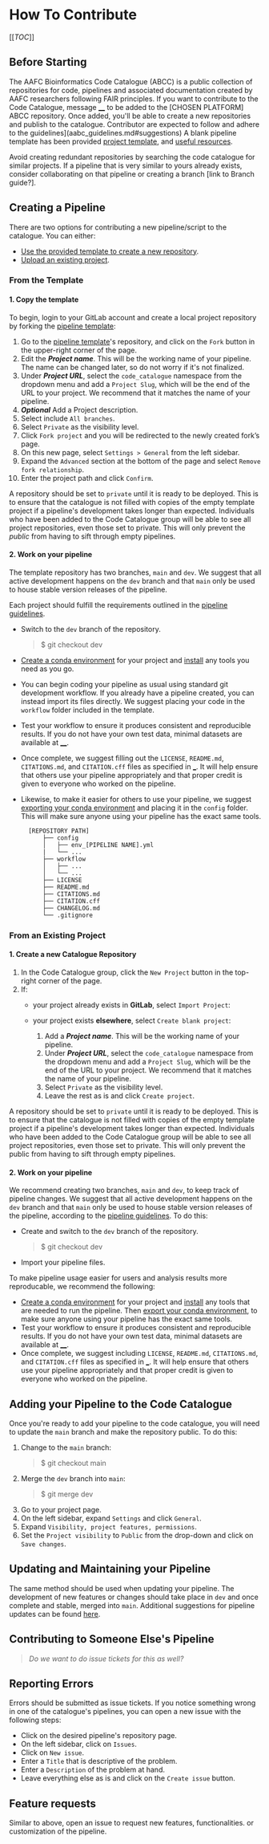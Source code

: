 # How To Contribute
[[_TOC_]] 

## Before Starting
The AAFC Bioinformatics Code Catalogue (ABCC) is a public collection of repositories for code, pipelines and associated documentation created by AAFC researchers following FAIR principles. If you want to contribute to the Code Catalogue, message [__](LINK) to be added to the [CHOSEN PLATFORM] ABCC repository. Once added, you'll be able to create a new repositories and publish to the catalogue. Contributor are expected to follow and adhere to the guidelines](aabc_guidelines.md#suggestions) A blank pipeline template has been provided [project template](LINK), and [useful resources](README.md#guides).     

Avoid creating redundant repositories by searching the code catalogue for similar projects. If a pipeline that is very similar to yours already exists, consider collaborating on that pipeline or creating a branch [link to Branch guide?].

## Creating a Pipeline
There are two options for contributing a new pipeline/script to the catalogue. You can either:  
- [Use the provided template to create a new repository](#from-the-template).
- [Upload an existing project](#from-an-existing-project). 

### From the Template
#### 1. Copy the template 

To begin, login to your GitLab account and create a local project repository by forking the [pipeline template](LINK):  

1. Go to the [pipeline template](LINK)'s repository, and click on the `Fork` button in the upper-right corner of the page.  
2. Edit the ***Project name***. This will be the working name of your pipeline. The name can be changed later, so do not worry if it's not finalized.
3. Under ***Project URL***, select the `code_catalogue` namespace from the dropdown menu and add a `Project Slug`, which will be the end of the URL to your project. We recommend that it matches the name of your pipeline.
4. ***Optional*** Add a Project description.
6. Select include `All branches`.
7. Select `Private` as the visibility level. 
8. Click `Fork project` and you will be redirected to the newly created fork’s page.
9. On this new page, select `Settings > General` from the left sidebar.
10. Expand the `Advanced` section at the bottom of the page and select `Remove fork relationship`.
11. Enter the project path and click `Confirm`.

A repository should be set to `private` until it is ready to be deployed. This is to ensure that the catalogue is not filled with copies of the empty template project if a pipeline's development takes longer than expected. Individuals who have been added to the Code Catalogue group will be able to see all project repositories, even those set to private. This will only prevent the *public* from having to sift through empty pipelines.  

#### 2. Work on your pipeline  
The template repository has two branches, `main` and `dev`. We suggest that all active development happens on the `dev` branch and that `main` only be used to house stable version releases of the pipeline.

Each project should fulfill the requirements outlined in the [pipeline guidelines](pipeline_guidelines.md#suggestions).

- Switch to the `dev` branch of the repository. 
    > $ git checkout dev  
- [Create a conda environment](conda_guide.md#create-a-new-environment) for your project and [install](conda_guide.md#manage-conda-packages) any tools you need as you go.
- You can begin coding your pipeline as usual using standard git development workflow. If you already have a pipeline created, you can instead import its files directly. We suggest placing your code in the `workflow` folder included in the template. 
- Test your workflow to ensure it produces consistent and reproducible results. If you do not have your own test data, minimal datasets are available at [__](LINK).  
- Once complete, we suggest filling out the `LICENSE`, `README.md`, `CITATIONS.md`, and `CITATION.cff` files as specified in [_](LINK). It will help ensure that others use your pipeline appropriately and that proper credit is given to everyone who worked on the pipeline.
- Likewise, to make it easier for others to use your pipeline, we suggest [exporting your conda environment](conda_guide.md#exporting-a-conda-environment) and placing it in the `config` folder. This will make sure anyone using your pipeline has the exact same tools.

        [REPOSITORY PATH]  
            ├── config  
            │   ├── env_[PIPELINE NAME].yml  
            |   └── ...  
            ├── workflow  
            │   ├── ...  
            │   └── ...  
            ├── LICENSE  
            ├── README.md  
            ├── CITATIONS.md  
            ├── CITATION.cff  
            ├── CHANGELOG.md  
            └── .gitignore  

### From an Existing Project
#### 1. Create a new Catalogue Repository
1. In the Code Catalogue group, click the `New Project` button in the top-right corner of the page.  
2. If: 
    - your project already exists in **GitLab**, select `Import Project`:

    - your project exists **elsewhere**, select `Create blank project`:
        1. Add a ***Project name***. This will be the working name of your pipeline.
        2. Under ***Project URL***, select the `code_catalogue` namespace from the dropdown menu and add a `Project Slug`, which will be the end of the URL to your project. We recommend that it matches the name of your pipeline.
        3. Select `Private` as the visibility level. 
        4. Leave the rest as is and click `Create project`.
        

A repository should be set to `private` until it is ready to be deployed. This is to ensure that the catalogue is not filled with copies of the empty template project if a pipeline's development takes longer than expected. Individuals who have been added to the Code Catalogue group will be able to see all project repositories, even those set to private. This will only prevent the public from having to sift through empty pipelines. 
#### 2. Work on your pipeline 
We recommend creating two branches, `main` and `dev`, to keep track of pipeline changes. We suggest that all active development happens on the `dev` branch and that `main` only be used to house stable version releases of the pipeline, according to the [pipeline guidelines](pipeline_guidelines.md#suggestions). To do this:  

- Create and switch to the `dev` branch of the repository. 
    > $ git checkout dev  
- Import your pipeline files.

To make pipeline usage easier for users and analysis results more reproducable, we recommend the following:  
- [Create a conda environment](conda_guide.md#create-a-new-environment) for your project and [install](conda_guide.md#manage-conda-packages) any tools that are needed to run the pipeline. Then [export your conda environment](conda_guide.md#exporting-a-conda-environment), to make sure anyone using your pipeline has the exact same tools.
- Test your workflow to ensure it produces consistent and reproducible results. If you do not have your own test data, minimal datasets are available at [__](LINK).  
- Once complete, we suggest including `LICENSE`, `README.md`, `CITATIONS.md`, and `CITATION.cff` files as specified in [_](LINK). It will help ensure that others use your pipeline appropriately and that proper credit is given to everyone who worked on the pipeline.


## Adding your Pipeline to the Code Catalogue  
Once you're ready to add your pipeline to the code catalogue, you will need to update the `main` branch and make the repository public. To do this:  
1. Change to the `main` branch:  
    > $ git checkout main  
2. Merge the `dev` branch into `main`:  
    > $ git merge dev  
3. Go to your project page.  
4. On the left sidebar, expand `Settings` and click `General`.  
5. Expand `Visibility, project features, permissions`.  
6. Set the `Project visibility` to `Public` from the drop-down and click on `Save changes`.  

## Updating and Maintaining your Pipeline  
The same method should be used when updating your pipeline. The development of new features or changes should take place in `dev` and once complete and stable, merged into `main`. Additional suggestions for pipeline updates can be found [here](aabc_guidelines.md#pipeline-updates).  

## Contributing to Someone Else's Pipeline
 >*Do we want to do issue tickets for this as well?*
## Reporting Errors
Errors should be submitted as issue tickets. If you notice something wrong in one of the catalogue's pipelines, you can open a new issue with the following steps:  
- Click on the desired pipeline's repository page.
- On the left sidebar, click on `Issues`.
- Click on `New issue`.
- Enter a `Title` that is descriptive of the problem.
- Enter a `Description` of the problem at hand.
- Leave everything else as is and click on the `Create issue` button.  
 
## Feature requests 

Similar to above, open an issue to request new features, functionalities. or customization of the pipeline.  